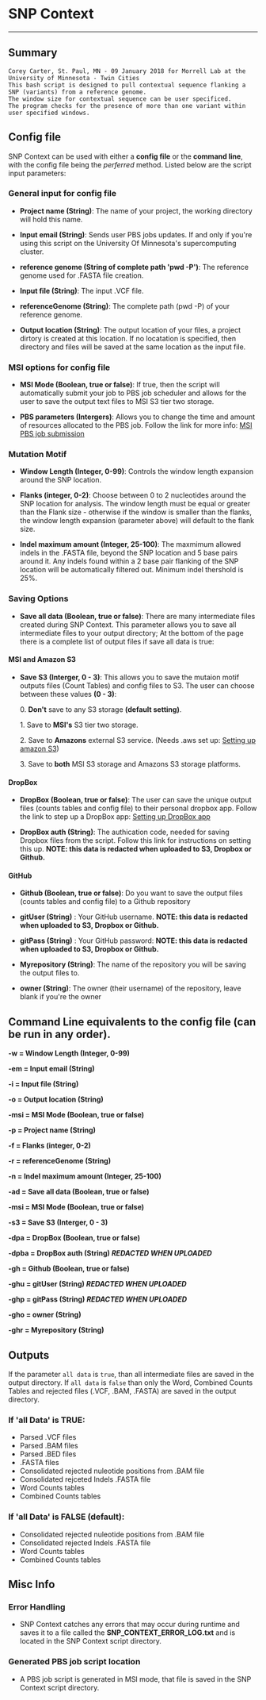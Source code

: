 # SNP Context
----------

## Summary

    Corey Carter, St. Paul, MN - 09 January 2018 for Morrell Lab at the University of Minnesota - Twin Cities
    This bash script is designed to pull contextual sequence flanking a SNP (variants) from a reference genome.
    The window size for contextual sequence can be user specificed.
    The program checks for the presence of more than one variant within user specified windows.

## Config file
SNP Context can be used with either a **config file** or the **command line**, with the config file being the *perferred* method. Listed below are the script input parameters:

### General input for config file
* **Project name (String)**: The name of your project, the working directory will hold this name.

* **Input email (String)**: Sends user PBS jobs updates. If and only if you're using this script on the University Of Minnesota's supercomputing cluster. 

* **reference genome (String of complete path 'pwd -P')**: The reference genome used for .FASTA file creation.

* **Input file (String)**: The input .VCF file. 

* **referenceGenome (String)**: The complete path (pwd -P) of your reference genome.

* **Output location (String)**: The output location of your files, a project dirtory is created at this location. If no locatation is specified, then directory and files will be saved at the same location as the input file.

### MSI options for config file
* **MSI Mode (Boolean, true or false)**: If true, then the script will automatically submit your job to PBS job scheduler and allows for the user to save the output text files to MSI S3 tier two storage.

* **PBS parameters (Intergers)**: Allows you to change the time and amount of resources allocated to the PBS job. 
Follow the link for more info: [MSI PBS job submission](https://www.msi.umn.edu/content/job-submission-and-scheduling-pbs-scripts)

### Mutation Motif
* **Window Length (Integer, 0-99)**: Controls the window length expansion around the SNP location.

* **Flanks (integer, 0-2)**: Choose between 0 to 2 nucleotides around the SNP location for analysis. The window length must be equal or greater than the Flank size - otherwise if the window is smaller than the flanks, the window length expansion (parameter above) will default to the flank size.  

* **Indel maximum amount (Integer, 25-100)**: The maxmimum allowed indels in the .FASTA file, beyond the SNP location and 5 base pairs around it. Any indels found within a 2 base pair flanking of the SNP location will be automatically filtered out. Minimum indel thershold is 25%.

### Saving Options
* **Save all data (Boolean, true or false)**: There are many intermediate files created during SNP Context. This parameter allows you to save all intermediate files to your output directory; At the bottom of the page there is a complete list of output files if save all data is true: 

#### MSI and Amazon S3

* **Save S3 (Interger, 0 - 3)**: This allows you to save the mutaion motif outputs files (Count Tables) and config files to S3. The user can choose between these values **(0 - 3)**:

	0\. **Don't** save to any S3 storage **(default setting)**.

	1\. Save to **MSI's** S3 tier two storage.

	2\. Save to **Amazons** external S3 service. (Needs .aws set up: [Setting up amazon S3](https://docs.aws.amazon.com/AmazonS3/latest/dev/setup-aws-cli.html))

	3\. Save to **both** MSI S3 storage and Amazons S3 storage platforms.

#### DropBox
* **DropBox (Boolean, true or false)**: The user can save the unique output files (counts tables and config file) to their personal dropbox app.
Follow the link to step up a DropBox app: [Setting up DropBox app](https://www.dropbox.com/developers/reference/getting-started#app%20console)

* **DropBox auth (String)**: The authication code, needed for saving Dropbox files from the script. Follow this link for instructions on setting this up. **NOTE: this data is redacted when uploaded to S3, Dropbox or Github.**

#### GitHub

* **Github (Boolean, true or false)**: Do you want to save the output files (counts tables and config file) to a Github repository

* **gitUser (String)** : Your GitHub username. **NOTE: this data is redacted when uploaded to S3, Dropbox or Github.**
* **gitPass (String)** : Your GitHub password: **NOTE: this data is redacted when uploaded to S3, Dropbox or Github.**

* **Myrepository (String)**: The name of the repository you will be saving the output files to.

* **owner (String)**: The owner (their username) of the repository, leave blank if you're the owner

## Command Line equivalents to the config file (can be run in any order).

**-w = Window Length (Integer, 0-99)**

**-em = Input email (String)**

**-i = Input file (String)**

**-o = Output location (String)**

**-msi = MSI Mode (Boolean, true or false)**

**-p = Project name (String)**

**-f = Flanks (integer, 0-2)**

**-r = referenceGenome (String)**

**-n = Indel maximum amount (Integer, 25-100)**

**-ad = Save all data (Boolean, true or false)**

**-msi = MSI Mode (Boolean, true or false)**

**-s3 = Save S3 (Interger, 0 - 3)**

**-dpa = DropBox (Boolean, true or false)**

**-dpba = DropBox auth (String) *REDACTED WHEN UPLOADED***

**-gh = Github (Boolean, true or false)**

**-ghu = gitUser (String) *REDACTED WHEN UPLOADED***

**-ghp = gitPass (String) *REDACTED WHEN UPLOADED***

**-gho = owner (String)**

**-ghr = Myrepository (String)**

## Outputs

If the parameter `all data` is `true`, than all intermediate files are saved in the output directory. If `all data` is `false` than only the Word, Combined Counts Tables and rejected files (.VCF, .BAM, .FASTA) are saved in the output directory.

### If 'all Data' is **TRUE**:
* Parsed .VCF files
* Parsed .BAM files
* Parsed .BED files
* .FASTA files
* Consolidated rejected nuleotide positions from .BAM file
* Consolidated rejceted Indels .FASTA file
* Word Counts tables
* Combined Counts tables

### If 'all Data' is **FALSE** (default):
* Consolidated rejected nuleotide positions from .BAM file
* Consolidated rejected Indels .FASTA file
* Word Counts tables
* Combined Counts tables

## Misc Info

### Error Handling
* SNP Context catches any errors that may occur during runtime and saves it to a file called the **SNP_CONTEXT_ERROR_LOG.txt** and is located in the SNP Context script directory.

### Generated PBS job script location
* A PBS job script is generated in MSI mode, that file is saved in the SNP Context script directory.
